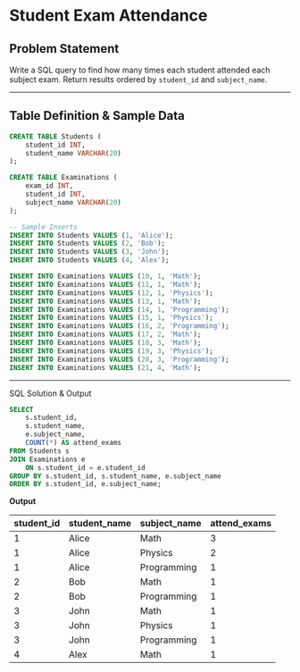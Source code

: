 # Student Exam Attendance

## Problem Statement
Write a SQL query to find how many times each student attended each subject exam.
Return results ordered by `student_id` and `subject_name`.

---

## Table Definition & Sample Data

```sql
CREATE TABLE Students (
    student_id INT,
    student_name VARCHAR(20)
);

CREATE TABLE Examinations (
    exam_id INT,
    student_id INT,
    subject_name VARCHAR(20)
);

-- Sample Inserts
INSERT INTO Students VALUES (1, 'Alice');
INSERT INTO Students VALUES (2, 'Bob');
INSERT INTO Students VALUES (3, 'John');
INSERT INTO Students VALUES (4, 'Alex');

INSERT INTO Examinations VALUES (10, 1, 'Math');
INSERT INTO Examinations VALUES (11, 1, 'Math');
INSERT INTO Examinations VALUES (12, 1, 'Physics');
INSERT INTO Examinations VALUES (13, 1, 'Math');
INSERT INTO Examinations VALUES (14, 1, 'Programming');
INSERT INTO Examinations VALUES (15, 1, 'Physics');
INSERT INTO Examinations VALUES (16, 2, 'Programming');
INSERT INTO Examinations VALUES (17, 2, 'Math');
INSERT INTO Examinations VALUES (18, 3, 'Math');
INSERT INTO Examinations VALUES (19, 3, 'Physics');
INSERT INTO Examinations VALUES (20, 3, 'Programming');
INSERT INTO Examinations VALUES (21, 4, 'Math');
```

---

SQL Solution & Output

```sql
SELECT 
    s.student_id,
    s.student_name,
    e.subject_name,
    COUNT(*) AS attend_exams
FROM Students s
JOIN Examinations e
    ON s.student_id = e.student_id
GROUP BY s.student_id, s.student_name, e.subject_name
ORDER BY s.student_id, e.subject_name;
```

**Output**

| student_id | student_name | subject_name | attend_exams |
|------------|--------------|--------------|--------------|
| 1          | Alice        | Math         | 3 |
| 1          | Alice        | Physics      | 2 |
| 1          | Alice        | Programming  | 1 |
| 2          | Bob          | Math         | 1 |
| 2          | Bob          | Programming  | 1 |
| 3          | John         | Math         | 1 |
| 3          | John         | Physics      | 1 |
| 3          | John         | Programming  | 1 |
| 4          | Alex         | Math         | 1 |